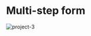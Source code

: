 # Multi-step form

![project-3](https://github.com/JaryCruz/Multi-step-Form/assets/96601148/4c5bcc3d-a1f9-4c22-b19d-ea4303243756)
